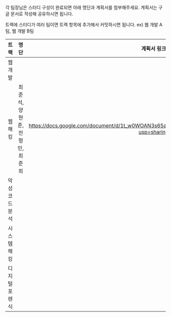 <p>각 팀장님은 스터디 구성이 완료되면 아래 명단과 계획서를 첨부해주세요. 계획서는 구글 문서로 작성해 공유하시면 됩니다.</p>

<p>트랙에 스터디가 여러 팀이면 트랙 항목에 추가해서 커밋하시면 됩니다. ex) 웹 개발 A팀, 웹 개발 B팀</p>

|     트랙      | 명단 | 계획서 링크 | 팀장 |
| :-----------: | :--: | :---------: |:--:|
|    웹 개발    |      |             ||
|    웹 해킹    | 최준석, 양현준, 전형민, 최준희 | https://docs.google.com/document/d/1t_w0WOAN3s65a2q8cpbkrvvWXQFEy_ARG8DmhywUw7c/edit?usp=sharing | 최준석 |
| 악성코드 분석 |      |             ||
|  시스템 해킹  |      |             ||
| 디지털 포렌식 |      |             ||
